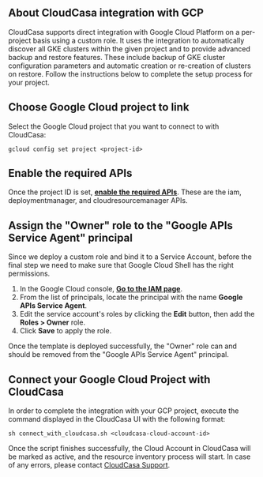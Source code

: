 ## About CloudCasa integration with GCP
CloudCasa supports direct integration with Google Cloud Platform on a per-project basis using a custom role. It uses the integration to automatically discover all GKE clusters within the given project and to provide advanced backup and restore features. These include backup of GKE cluster configuration parameters and automatic creation or re-creation of clusters on restore.
Follow the instructions below to complete the setup process for your project.

## Choose Google Cloud project to link
Select the Google Cloud project that you want to connect to with CloudCasa:
```
gcloud config set project <project-id>
```

## Enable the required APIs
Once the project ID is set, [**enable the required APIs**](https://console.cloud.google.com/flows/enableapi?apiid=iam.googleapis.com,deploymentmanager.googleapis.com,cloudresourcemanager.googleapis.com). These are the iam, deploymentmanager, and cloudresourcemanager APIs.

## Assign the "Owner" role to the "Google APIs Service Agent" principal
Since we deploy a custom role and bind it to a Service Account, before the final step we need to make sure that Google Cloud Shell has the right permissions.
1. In the Google Cloud console, [**Go to the IAM page**](https://console.cloud.google.com/iam-admin/iam).
2. From the list of principals, locate the principal with the name **Google APIs Service Agent**.
3. Edit the service account's roles by clicking the **Edit** button, then add the **Roles > Owner** role.
4. Click **Save** to apply the role.

Once the template is deployed successfully, the "Owner" role can and should be removed from the "Google APIs Service Agent" principal.

## Connect your Google Cloud Project with CloudCasa
In order to complete the integration with your GCP project, execute the command displayed in the CloudCasa UI with the following format:
```
sh connect_with_cloudcasa.sh <cloudcasa-cloud-account-id>
```

Once the script finishes successfully, the Cloud Account in CloudCasa will be marked as active, and the resource inventory process will start.
In case of any errors, please contact [CloudCasa Support](https://cloudcasa.io/support/).

